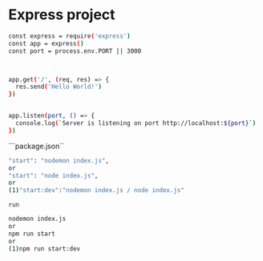 # Express project 

```bash 
const express = require('express')
const app = express()
const port = process.env.PORT || 3000



app.get('/', (req, res) => {
  res.send('Hello World!')
})


app.listen(port, () => {
  console.log(`Server is listening on port http://localhost:${port}`)
})
```

```package.json``
```bash 
"start": "nodemon index.js",
or
"start": "node index.js",
or
(1)"start:dev":"nodemon index.js / node index.js"
```

```run```
```bash
nodemon index.js
or 
npm run start
or
(1)npm run start:dev
```

